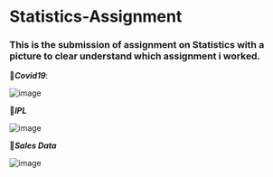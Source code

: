 # Statistics-Assignment

### This is the submission of assignment on Statistics with a picture to clear understand which assignment i worked.

:small_blue_diamond:***Covid19***:

![image](https://www.s-ge.com/sites/default/files/styles/sge_header_lg/public/article/images/dqacscxeqd.jpg?itok=NG0GI-fV)

:small_blue_diamond:***IPL***

![image](https://i1.wp.com/thecleverprogrammer.com/wp-content/uploads/2020/12/Data-Science-Project-on-IPL-Analysis.png?fit=1280%2C720&ssl=1)

:small_blue_diamond:***Sales Data***

![image](https://user-images.githubusercontent.com/93037047/143534903-e952e1d6-7484-4aea-bbe7-83d94fe1e843.png)
